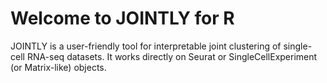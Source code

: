 # Welcome to JOINTLY for R

JOINTLY is a user-friendly tool for interpretable joint clustering of single-cell RNA-seq datasets. It works directly on Seurat or SingleCellExperiment (or Matrix-like) objects.
